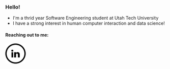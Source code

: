 ### Hello! 
- I'm a thrid year Software Engineering student at Utah Tech University 
- I have a strong interest in human computer interaction and data science! 

#### Reaching out to me: 
[![linkedin](./imgs/linkedin.png)](https://www.linkedin.com/in/angel-velasquez-569102184/)

<!--
**angel-721/angel-721** is a ✨ _special_ ✨ repository because its `README.md` (this file) appears on your GitHub profile.

Here are some ideas to get you started:

- 🔭 I’m currently working on ...
- 🌱 I’m currently learning ...
- 👯 I’m looking to collaborate on ...
- 🤔 I’m looking for help with ...
- 💬 Ask me about ...
- 📫 How to reach me: ...
- 😄 Pronouns: ...
- ⚡ Fun fact: ...
-->

